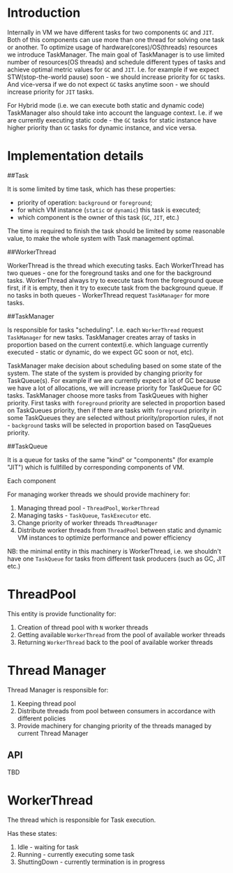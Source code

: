 # Introduction

Internally in VM we have different tasks for two components `GC` and `JIT`. Both of this components can use more than one thread for solving one task or another. To optimize usage of hardware(cores)/OS(threads) resources we introduce TaskManager. The main goal of TaskManager is to use limited number of resources(OS threads) and schedule different types of tasks and achieve optimal metric values for `GC` and `JIT`. I.e. for example if we expect STW(stop-the-world pause) soon - we should increase priority for `GC` tasks. And vice-versa if we do not expect `GC` tasks anytime soon - we should increase priority for `JIT` tasks. 

For Hybrid mode (i.e. we can execute both static and dynamic code) TaskManager also should take into account the language context. I.e. if we are currently executing static code - the `GC` tasks for static instance have higher priority than `GC` tasks for dynamic instance, and vice versa. 

# Implementation details

##Task

It is some limited by time task, which has these properties:
- priority of operation: `background` or `foreground`;
- for which VM instance (`static` or `dynamic`) this task is executed;
- which component is the owner of this task (`GC`, `JIT`, etc.)

The time is required to finish the task should be limited by some reasonable value, to make the whole system with Task management optimal.


##WorkerThread

WorkerThread is the thread which executing tasks. Each WorkerThread has two queues - one for the foreground tasks and one for the background tasks. WorkerThread always try to execute task from the foreground queue first, if it is empty, then it try to execute task from the background queue. If no tasks in both queues - WorkerThread request `TaskManager` for more tasks.

##TaskManager

Is responsible for tasks "scheduling". I.e. each `WorkerThread` request `TaskManager` for new tasks. TaskManager creates array of tasks in proportion based on the current context(i.e. which language currently executed - static or dynamic, do we expect GC soon or not, etc). 

TaskManager make decision about scheduling based on some state of the system. The state of the system is provided by changing priority for TaskQueue(s). For example if we are currently expect a lot of GC because we have a lot of allocations, we will increase priority for TaskQueue for GC tasks. TaskManager choose more tasks from TaskQueues with higher priority. First tasks with `foreground` priority are selected in proportion based on TaskQueues priority, then if there are tasks with `foreground` priority in some TaskQueues they are selected without priority/proportion rules, if not - `background` tasks will be selected in proportion based on TasqQueues priority. 

##TaskQueue

It is a queue for tasks of the same "kind" or "components" (for example "JIT") which is fullfilled by corresponding components of VM.

Each component 

For managing worker threads we should provide machinery for:
1. Managing thread pool - `ThreadPool`, `WorkerThread`
2. Managing tasks - `TaskQueue`, `TaskExecutor` etc.
3. Change priority of worker threads `ThreadManager`
4. Distribute worker threads from `ThreadPool` between static and dynamic VM instances to optimize performance and power efficiency

NB: the minimal entity in this machinery is WorkerThread, i.e. we shouldn't have one `TaskQueue` for tasks from different task producers (such as GC, JIT etc.)

# ThreadPool

This entity is provide functionality for:
1. Creation of thread pool with `N` worker threads
1. Getting available `WorkerThread` from the pool of available worker threads
1. Returning `WorkerThread` back to the pool of available worker threads 

# Thread Manager

Thread Manager is responsible for:
1. Keeping thread pool
1. Distribute threads from pool between consumers in accordance with different policies
1. Provide machinery for changing priority of the threads managed by current Thread Manager

## API

TBD

# WorkerThread

The thread which is responsible for Task execution. 

Has these states:
1. Idle - waiting for task
2. Running - currently executing some task
3. ShuttingDown - currently termination is in progress
